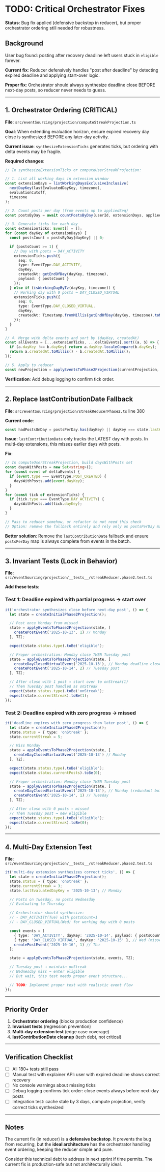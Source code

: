 # TODO: Critical Orchestrator Fixes

**Status**: Bug fix applied (defensive backstop in reducer), but proper orchestrator ordering still needed for robustness.

## Background

User bug found: posting after recovery deadline left users stuck in `eligible` forever.

**Current fix**: Reducer defensively handles "post after deadline" by detecting expired deadline and applying start-over logic.

**Proper fix**: Orchestrator should always synthesize deadline close BEFORE next-day posts, so reducer never needs to guess.

---

## 1. Orchestrator Ordering (CRITICAL)

**File**: `src/eventSourcing/projection/computeStreakProjection.ts`

**Goal**: When extending evaluation horizon, ensure expired recovery day close is synthesized BEFORE any later-day activity.

**Current issue**: `synthesizeExtensionTicks` generates ticks, but ordering with delta events may be fragile.

**Required changes**:

```typescript
// In synthesizeExtensionTicks or computeUserStreakProjection:

// 1. List all working days in extension window
const extensionDays = listWorkingDaysExclusiveInclusive(
  nextDayKey(lastEvaluatedDayKey, timezone),
  evaluationCutoff,
  timezone
);

// 2. Count posts per day (from events up to appliedSeq)
const postsByDay = await countPostsByDay(userId, extensionDays, appliedSeq);

// 3. Generate ticks for each day
const extensionTicks: Event[] = [];
for (const dayKey of extensionDays) {
  const postsCount = postsByDay[dayKey] || 0;

  if (postsCount >= 1) {
    // Day with posts → DAY_ACTIVITY
    extensionTicks.push({
      seq: 0,
      type: EventType.DAY_ACTIVITY,
      dayKey,
      createdAt: getEndOfDay(dayKey, timezone),
      payload: { postsCount }
    });
  } else if (isWorkingDayByTz(dayKey, timezone)) {
    // Working day with 0 posts → DAY_CLOSED_VIRTUAL
    extensionTicks.push({
      seq: 0,
      type: EventType.DAY_CLOSED_VIRTUAL,
      dayKey,
      createdAt: Timestamp.fromMillis(getEndOfDay(dayKey, timezone).toMillis() + 1) // After day activity
    });
  }
}

// 4. Merge with delta events and sort by (dayKey, createdAt)
const allEvents = [...extensionTicks, ...deltaEvents].sort((a, b) => {
  if (a.dayKey !== b.dayKey) return a.dayKey.localeCompare(b.dayKey);
  return a.createdAt.toMillis() - b.createdAt.toMillis();
});

// 5. Apply to reducer
const newProjection = applyEventsToPhase2Projection(currentProjection, allEvents, timezone);
```

**Verification**: Add debug logging to confirm tick order.

---

## 2. Replace lastContributionDate Fallback

**File**: `src/eventSourcing/projection/streakReducerPhase2.ts` line 380

**Current code**:
```typescript
const hadPostsOnDay = postsPerDay.has(dayKey) || dayKey === state.lastContributionDate;
```

**Issue**: `lastContributionDate` only tracks the LATEST day with posts. In multi-day extensions, this misses earlier days with posts.

**Fix**:
```typescript
// In computeUserStreakProjection, build daysWithPosts set
const daysWithPosts = new Set<string>();
for (const event of deltaEvents) {
  if (event.type === EventType.POST_CREATED) {
    daysWithPosts.add(event.dayKey);
  }
}
for (const tick of extensionTicks) {
  if (tick.type === EventType.DAY_ACTIVITY) {
    daysWithPosts.add(tick.dayKey);
  }
}

// Pass to reducer somehow, or refactor to not need this check
// Option: remove the fallback entirely and rely only on postsPerDay map
```

**Better solution**: Remove the `lastContributionDate` fallback and ensure `postsPerDay` map is always complete from events in the batch.

---

## 3. Invariant Tests (Lock in Behavior)

**File**: `src/eventSourcing/projection/__tests__/streakReducer.phase2.test.ts`

**Add these tests**:

### Test 1: Deadline expired with partial progress → start over
```typescript
it('orchestrator synthesizes close before next-day post', () => {
  let state = createInitialPhase2Projection();

  // Post once Monday from missed
  state = applyEventsToPhase2Projection(state, [
    createPostEvent('2025-10-13', 1) // Monday
  ], TZ);

  expect(state.status.type).toBe('eligible');

  // Proper orchestration: Monday close THEN Tuesday post
  state = applyEventsToPhase2Projection(state, [
    createDayClosedVirtualEvent('2025-10-13'), // Monday deadline close
    createPostEvent('2025-10-14', 2) // Tuesday post
  ], TZ);

  // After close with 1 post → start over to onStreak(1)
  // Then Tuesday post handled as onStreak
  expect(state.status.type).toBe('onStreak');
  expect(state.currentStreak).toBe(1);
});
```

### Test 2: Deadline expired with zero progress → missed
```typescript
it('deadline expires with zero progress then later post', () => {
  let state = createInitialPhase2Projection();
  state.status = { type: 'onStreak' };
  state.currentStreak = 5;

  // Miss Monday
  state = applyEventsToPhase2Projection(state, [
    createDayClosedVirtualEvent('2025-10-13') // Monday
  ], TZ);

  expect(state.status.type).toBe('eligible');
  expect(state.status.currentPosts).toBe(0);

  // Proper orchestration: Monday close THEN Tuesday post
  state = applyEventsToPhase2Projection(state, [
    createDayClosedVirtualEvent('2025-10-13'), // Monday (redundant but shows intent)
    createPostEvent('2025-10-14', 1) // Tuesday
  ], TZ);

  // After close with 0 posts → missed
  // Then Tuesday post → new eligible
  expect(state.status.type).toBe('eligible');
  expect(state.currentStreak).toBe(0);
});
```

---

## 4. Multi-Day Extension Test

**File**: `src/eventSourcing/projection/__tests__/streakReducer.phase2.test.ts`

```typescript
it('multi-day extension synthesizes correct ticks', () => {
  let state = createInitialPhase2Projection();
  state.status = { type: 'onStreak' };
  state.currentStreak = 3;
  state.lastEvaluatedDayKey = '2025-10-13'; // Monday

  // Posts on Tuesday, no posts Wednesday
  // Evaluating to Thursday

  // Orchestrator should synthesize:
  // - DAY_ACTIVITY(Tue) with postsCount=1
  // - DAY_CLOSED_VIRTUAL(Wed) for working day with 0 posts

  const events = [
    { type: 'DAY_ACTIVITY', dayKey: '2025-10-14', payload: { postsCount: 1 } }, // Tue
    { type: 'DAY_CLOSED_VIRTUAL', dayKey: '2025-10-15' }, // Wed (missed)
    createPostEvent('2025-10-16', 1) // Thu
  ];

  state = applyEventsToPhase2Projection(state, events, TZ);

  // Tuesday post → maintain onStreak
  // Wednesday miss → enter eligible
  // But wait, this test needs proper event structure...

  // TODO: Implement proper test with realistic event flow
});
```

---

## Priority Order

1. **Orchestrator ordering** (blocks production confidence)
2. **Invariant tests** (regression prevention)
3. **Multi-day extension test** (edge case coverage)
4. **lastContributionDate cleanup** (tech debt, not critical)

---

## Verification Checklist

- [ ] All 180+ tests still pass
- [ ] Manual test with explainer API: user with expired deadline shows correct recovery
- [ ] No console warnings about missing ticks
- [ ] Debug logging confirms tick order: close events always before next-day posts
- [ ] Integration test: cache stale by 3 days, compute projection, verify correct ticks synthesized

---

## Notes

The current fix (in reducer) is a **defensive backstop**. It prevents the bug from recurring, but the **ideal architecture** has the orchestrator handling event ordering, keeping the reducer simple and pure.

Consider this technical debt to address in next sprint if time permits. The current fix is production-safe but not architecturally ideal.
